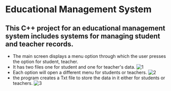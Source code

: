 # Educational Management System
## This C++ project for an educational management system includes systems for managing student and teacher records.
- The main screen displays a menu option through which the user presses the option for student, teacher.
- It has two files one for student and one for teacher's data.
![1](https://github.com/Yusufabdulsttar/Cpp/assets/134774623/cd19b977-e379-4c27-9a8d-45ad8f7d9c6f)
- Each option will open a different menu for students or teachers.
![2](https://github.com/Yusufabdulsttar/Cpp/assets/134774623/8e313706-8abe-4c57-93fa-6a39d11c7d3f)
- the program creates a Txt file to store the data in it either for students or teachers.
![3](https://github.com/Yusufabdulsttar/Cpp/assets/134774623/eb382115-a95a-4225-9646-c89c3800ee6f)
